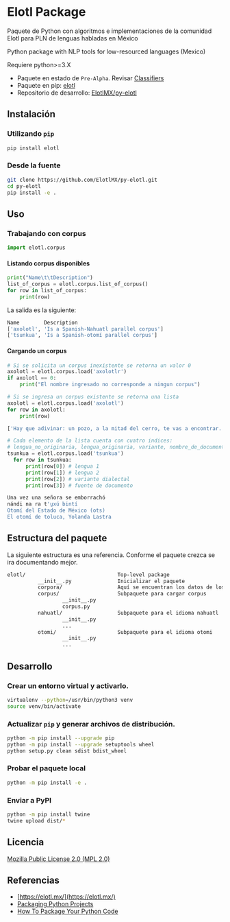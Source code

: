 # Elotl Package

Paquete de Python con algoritmos e implementaciones de la comunidad Elotl para
PLN de lenguas habladas en México

Python package with NLP tools for low-resourced languages (Mexico)

Requiere python>=3.X

- Paquete en estado de `Pre-Alpha`. Revisar [Classifiers](https://pypi.org/classifiers/)
- Paquete en pip: [elotl](https://pypi.org/project/elotl/)
- Repositorio de desarrollo: [ElotlMX/py-elotl](https://github.com/ElotlMX/py-elotl)

## Instalación

### Utilizando `pip`

```bash
pip install elotl
```

### Desde la fuente

```bash
git clone https://github.com/ElotlMX/py-elotl.git
cd py-elotl
pip install -e .
```

## Uso

<!--
### Importar por separado

```python
>>> import elotl
>>> import elotl.nahuatl
>>> import elotl.otomi
>>> elotl.test()
'Test paquete elotl satisfactorio'
>>> elotl.nahuatl.test()
'Test subpaquete elotl-nahuatl satisfactorio'
>>> elotl.otomi.test()
'Test subpaquete elotl-otomi satisfactorio'
```

### Importar todo

```python
>>> from elotl import *
>>> nahuatl.test()
'Test subpaquete elotl-nahuatl satisfactorio'
>>> otomi.test()
'Test subpaquete elotl-otomi satisfactorio'
```
-->

### Trabajando con corpus

```python
import elotl.corpus
```

#### Listando corpus disponibles

```python
print("Name\t\tDescription")
list_of_corpus = elotl.corpus.list_of_corpus()
for row in list_of_corpus:
    print(row)
```

La salida es la siguiente:

```bash
Name		Description
['axolotl', 'Is a Spanish-Nahuatl parallel corpus']
['tsunkua', 'Is a Spanish-otomí parallel corpus']

```

#### Cargando un corpus

```python
# Si se solicita un corpus inexistente se retorna un valor 0
axolotl = elotl.corpus.load('axolotlr')
if axolotl == 0:
    print("El nombre ingresado no corresponde a ningun corpus")
```

```python
# Si se ingresa un corpus existente se retorna una lista
axolotl = elotl.corpus.load('axolotl')
for row in axolotl:
    print(row)
```

```bash
['Hay que adivinar: un pozo, a la mitad del cerro, te vas a encontrar.', 'See tosaasaanil, see tosaasaanil. Tias iipan see tepeetl, iitlakotian tepeetl, tikoonextis san see aameyalli.', '', 'Adivinanzas nahuas']
```

```python
# Cada elemento de la lista cuenta con cuatro indices:
# lengua_no_originaria, lengua_originaria, variante, nombre_de_documento
tsunkua = elotl.corpus.load('tsunkua')
  for row in tsunkua:
      print(row[0]) # lengua 1
      print(row[1]) # lengua 2
      print(row[2]) # variante dialectal
      print(row[3]) # fuente de documento
```

```bash
Una vez una señora se emborrachó
nándi na ra t'u̱xú bintí
Otomí del Estado de México (ots)
El otomí de toluca, Yolanda Lastra

```

## Estructura del paquete

La siguiente estructura es una referencia. Conforme el paquete crezca se ira
documentando mejor.

```bash
elotl/                              Top-level package
          __init__.py               Inicializar el paquete
          corpora/                  Aquí se encuentran los datos de los corpus
          corpus/                   Subpaquete para cargar corpus
                  __init__.py
                  corpus.py          
          nahuatl/                  Subpaquete para el idioma nahuatl
                  __init__.py
                  ...
          otomi/                    Subpaquete para el idioma otomi
                  __init__.py
                  ...
```

## Desarrollo

### Crear un entorno virtual y activarlo.

```bash
virtualenv --python=/usr/bin/python3 venv
source venv/bin/activate
```
### Actualizar `pip` y generar archivos de distribución.

```bash
python -m pip install --upgrade pip
python -m pip install --upgrade setuptools wheel
python setup.py clean sdist bdist_wheel
```

### Probar el paquete local

```bash
python -m pip install -e .
```

### Enviar a PyPI

```bash
python -m pip install twine
twine upload dist/*
```

## Licencia

[Mozilla Public License 2.0 (MPL 2.0)](./LICENSE)

## Referencias

- [https://elotl.mx/](https://elotl.mx/)
- [Packaging Python Projects](https://packaging.python.org/tutorials/packaging-projects/)
- [How To Package Your Python Code](https://python-packaging.readthedocs.io/en/latest/minimal.html)
